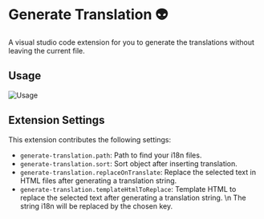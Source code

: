 # Generate Translation :alien:

A visual studio code extension for you to generate the translations without leaving the current file.

## Usage

![Usage](/assets/generate-translation.gif)

## Extension Settings

This extension contributes the following settings:

- `generate-translation.path`: Path to find your i18n files.
- `generate-translation.sort`: Sort object after inserting translation.
- `generate-translation.replaceOnTranslate`: Replace the selected text in HTML files after generating a translation string.
- `generate-translation.templateHtmlToReplace`: Template HTML to replace the selected text after generating a translation string. \n The string i18n will be replaced by the chosen key.
